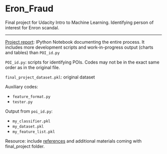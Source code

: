 # Eron_Fraud
Final project for Udacity Intro to Machine Learning. Identifying person of interest for Enron scandal. 


--------------------------------------------------------------------------------------------------------

[Project report](https://github.com/LiChangNY/Eron_Fraud/blob/master/Project%20report.ipynb): IPython Notebook documenting the entire process. It includes more  development scripts and work-in-progress output (charts and tables) than `POI_id.py`

`POI_id.py`: scripts for identifying POIs. Codes may not be in the exact same order as in the original file.

`final_project_dataset.pkl`: original dataset

Auxiliary codes: 
- `feature_format.py`
- `tester.py`

Output from `poi_id.py`: 
- `my_classifier.pkl`
- `my_dataset.pkl`
- `my_feature_list.pkl`

Resource: include [references](https://github.com/LiChangNY/Eron_Fraud/blob/master/resources/Reference.txt) and additional materials coming with final_project folder. 
